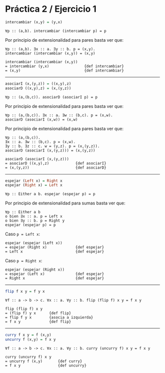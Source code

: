# Práctica 2 / Ejercicio 1

```hs
intercambiar (x,y) = (y,x)
```

```
∀p :: (a,b). intercambiar (intercambiar p) = p
```

Por principio de extensionalidad para pares basta ver que:

```
∀p :: (a,b). ∃x :: a. ∃y :: b. p = (x,y).
intercambiar (intercambiar (x,y)) = (x,y)
```

```
intercambiar (intercambiar (x,y))
= intercambiar (y,x)                {def intercambiar}
= (x,y)                             {def intercambiar}
```

---

```hs
asociarI (x,(y,z)) = ((x,y),z)
asociarD ((x,y),z) = (x,(y,z))
```

```
∀p :: (a,(b,c)). asociarD (asociarI p) = p
```

Por principio de extensionalidad para pares basta ver que:

```
∀p :: (a,(b,c)). ∃x :: a. ∃w :: (b,c). p = (x,w).
asociarD (asociarI (x,w)) = (x,w)
```

Por principio de extensionalidad para pares basta ver que:

```
∀p :: (a,(b,c)).
∃x :: a. ∃w :: (b,c). p = (x,w).
∃y :: b. ∃z :: c. w = (y,z). p = (x,(y,z)).
asociarD (asociarI (x,(y,z))) = (x,(y,z))
```

```
asociarD (asociarI (x,(y,z)))
= asociarD ((x,y),z)            {def asociarI}
= (x,(y,z))                     {def asociarD}
```

---

```hs
espejar (Left x) = Right x
espejar (Right x) = Left x
```

```
∀p :: Either a b. espejar (espejar p) = p
```

Por principio de extensionalidad para sumas basta ver que:

```
∀p :: Either a b
o bien ∃x :: a. p = Left x
o bien ∃y :: b. p = Right y
espejar (espejar p) = p
```

Caso `p = Left x`:

```
espejar (espejar (Left x))
= espejar (Right x)             {def espejar}
= Left x                        {def espejar}
```

Caso `p = Right x`:

```
espejar (espejar (Right x))
= espejar (Left x)              {def espejar}
= Right x                       {def espejar}
```

---

```hs
flip f x y = f y x
```

```
∀f :: a -> b -> c. ∀x :: a. ∀y :: b. flip (flip f) x y = f x y
```

```
flip (flip f) x y
= (flip f) y x      {def flip}
= flip f y x        {asocia a izquierda}
= f x y             {def flip}
```

---

```hs
curry f x y = f (x,y)
uncurry f (x,y) = f x y
```

```
∀f :: a -> b -> c. ∀x :: a. ∀y :: b. curry (uncurry f) x y = f x y
```

```
curry (uncurry f) x y
= uncurry f (x,y)       {def curry}
= f x y                 {def uncurry}
```
